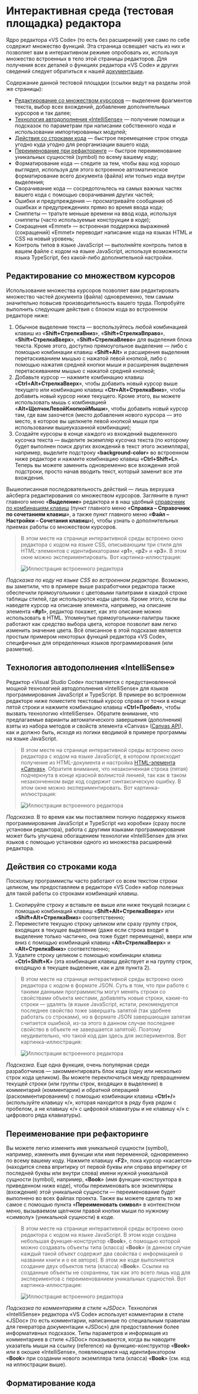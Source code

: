 # Интерактивная среда (тестовая площадка) редактора

Ядро редактора «VS Code» (то есть без расширений) уже само по себе содержит множество функций. Эта страница освещает часть из них и позволяет вам в интерактивном режиме опробовать их, используя множество встроенных в тело этой страницы редакторов. Для получения всех деталей о функциях редактора «VS Code» и других сведений следует обратиться к нашей [документации](https://code.visualstudio.com/docs).

Содержание данной тестовой площадки (ссылки ведут на разделы этой же страницы):

* [Редактирование со множеством курсоров](#редактирование-со-множеством-курсоров) — выделение фрагментов текста, выбор всех вхождений, добавление дополнительных курсоров и так далее;
* [Технология автодополнения «IntelliSense»](#технология-автодополнения-intellisense) — получение помощи и подсказок по параметрам при написании собственного кода и использовании импортированных модулей;
* [Действия со строками кода](#действия-со-строками-кода) — быстрое перемещение строк откуда угодно куда угодно для реорганизации вашего кода;
* [Переименование при рефакторинге](#переименование-при-рефакторинге) — быстрое переименование уникальных сущностей (symbol) по всему вашему коду;
* Форматирование кода — следите за тем, чтобы ваш код хорошо выглядел, используя для этого встроенное автоматическое форматирование всего документа (файла) или только кода внутри выделения;
* Сворачивание кода — сосредоточьтесь на самых важных частях вашего кода с помощью сворачивания других частей;
* Ошибки и предупреждения — просматривайте сообщения об ошибках и предупреждениях прямо во время ввода кода;
* Сниппеты — тратьте меньше времени на ввод кода, используя сниппеты (часто используемые конструкции в коде);
* Сокращения «Emmet» — встроенная поддержка выражений (сокращений) «Emmet» переводит написание кода на языках HTML и CSS на новый уровень;
* Контроль типов в языке JavaScript — выполняйте контроль типов в вашем файле с кодом на языке JavaScript, используя возможности языка TypeScript, без какой-либо дополнительной настройки.

## Редактирование со множеством курсоров
Использование множества курсоров позволяет вам редактировать множество частей документа (файла) одновременно, тем самым значительно повысив производительность вашего труда. Попробуйте выполнить следующие действия с блоком кода во встроенном редакторе ниже:

1. Обычное выделение текста — воспользуйтесь любой комбинацией клавиш из «__Shift+СтрелкаВниз__», «__Shift+СтрелкаВправо__», «__Shift+СтрелкаВверх__», «__Shift+СтрелкаВлево__» для выделения блока текста. Кроме этого, доступно прямоугольное выделение — либо с помощью комбинации клавиш «__Shift+Alt__» и расширения выделения перетаскиванием мышью с нажатой левой кнопкой, либо с помощью нажатия средней кнопки мыши и расширения выделения перетаскиванием мышью с нажатой средней кнопкой;
2. Добавьте курсор — нажмите комбинацию клавиш «__Ctrl+Alt+СтрелкаВверх__», чтобы добавить новый курсор выше текущего или комбинацию клавиш «__Ctr+Alt+СтрелкаВниз__», чтобы добавить новый курсор ниже текущего. Кроме этого, вы можете использовать мышь с комбинацией «__Alt+ЩелчокЛевойКнопкойМыши__», чтобы добавить новый курсор там, где вам захочется (место добавления нового курсора&nbsp;— это место, в которое вы щелкнете левой кнопкой мыши при использовании вышеуказанной комбинации);
3. Создайте курсоры в конце каждого из вхождений выделенного кусочка текста&nbsp;— выделите экземпляр кусочка текста (по которому будет выполнен поиск других вхождений в текст этого экземпляра), например, выделите подстроку «__background-color__» во встроенном ниже редакторе и нажмите комбинацию клавиш «__Ctrl+Shift+L__». Теперь вы можете заменить одновременно все вхождения этой подстроки, просто начав вводить текст, который заменит все эти вхождения.

Вышеописанная последовательность действий&nbsp;— лишь верхушка айсберга редактирования со множеством курсоров. Загляните в пункт главного меню «__Выделение__» редактора и в наш удобный [справочник по комбинациям клавиш](https://code.visualstudio.com/shortcuts/keyboard-shortcuts-windows.pdf) (пункт главного меню «__Справка&nbsp;– Справочник по сочетаниям клавиш__», а также пункт главного меню «__Файл&nbsp;– Настройки&nbsp;– Сочетания клавиш__»), чтобы узнать о дополнительных приемах работы со множеством курсоров.

>В этом месте на странице интерактивной среды встроено окно редактора с кодом на языке CSS, описывающим три стиля для HTML-элементов с идентификаторами «__p1__», «__p2__» и «__p3__». В этом окне можно экспериментировать. Вот картинка-иллюстрация:
>
>![Иллюстрация встроенного редактора](/images/1-multi-cursor-editing.png)

_Подсказка по коду на языке CSS во встроенном редакторе._ Возможно, вы заметили, что в примере выше разработчики редактора также обеспечили прямоугольники с цветовыми палитрами в каждой строке таблицы стилей, где используются коды цветов. Кроме этого, если вы наведете курсор на описание элемента, например, на описание элемента «__#p1__», редактор покажет, как это описание можно использовать в HTML. Упомянутые прямоугольники-палитры также работают как средство выбора цвета, которое позволит вам легко изменить значение цвета. Всё описанное в этой подсказке является простым примером некоторых функций редактора «VS Code», специфичных для определенных языков программирования (или разметки).

## Технология автодополнения «IntelliSense»
Редактор «Visual Studio Code» поставляется с предустановленной мощной технологией автодополнения «IntelliSense» для языков программирования JavaScript и TypeScript. В примере во встроенном редакторе ниже поместите текстовый курсор справа от точки в конце пятой строки и нажмите комбинацию клавиш «__Ctrl+Пробел__», чтобы вызвать технологию «IntelliSense». Обратите внимание, что предлагаемые варианты автоматического завершения (дополнения) взяты из набора методов и свойств элемента «Canvas» ([Canvas API](https://developer.mozilla.org/en-US/docs/Web/API/Canvas_API)), как и должно быть, исходя из логики вводимой в примере программы на языке JavaScript.

>В этом месте на странице интерактивной среды встроено окно редактора с кодом на языке JavaScript, в котором происходит получение из HTML-документа и настройка [HTML-элемента «Canvas»](https://ru.wikipedia.org/wiki/Canvas_(HTML)). Обратите внимание, что незаконченная строка (пятая) подчеркнута в конце красной волнистой линией, так как в таком незаконченном виде код содержит синтаксическую ошибку. В этом окне можно экспериментировать. Вот картинка-иллюстрация:
>
>![Иллюстрация встроенного редактора](/images/2-intellisense.png)

_Подсказка._ В то время как мы поставляем полную поддержку языков программирования JavaScript и TypeScript «из коробки» (сразу после установки редактора), работа с другими языками программирования может быть улучшена обогащением технологии «IntelliSense» для этих языков с помощью установки одного из множества расширений редактора.

## Действия со строками кода
Поскольку программисты часто работают со всем текстом строки целиком, мы предоставляем в редакторе «VS Code» набор полезных для такой работы со строками комбинаций клавиш.

1. Скопируйте строку и вставьте ее выше или ниже текущей позиции с помощью комбинаций клавиш «__Shift+Alt+СтрелкаВверх__» или «__Shift+Alt+СтрелкаВниз__» соответственно;
2. Переместите текущую строку целиком или сразу группу строк, входящих в текущее выделение (даже если строка входит в выделение только частично, она тоже будет перемещена), вверх или вниз с помощью комбинаций клавиш «__Alt+СтрелкаВверх__» и «__Alt+СтрелкаВниз__» соответственно;
3. Удалите строку целиком с помощью комбинации клавиш «__Ctrl+Shift+K__» (эта комбинация клавиш действует и на группу строк, входящую в текущее выделение, как и для пункта 2).

>В этом месте на странице интерактивной среды встроено окно редактора с кодом в формате JSON. Суть в том, что при работе с такими данными программисты могут менять строки со свойствами объекта местами, добавлять новые строки, какие-то строки&nbsp;— удалять (в языке JavaScript, кстати, рекомендуется последнее свойство тоже завершать запятой (так удобнее работать со строками), но в формате JSON завершающая запятая считается ошибкой, из-за этого в данном случае последнее свойство в объекте не завершается запятой). Поэтому неудивительно, что такой код дан здесь для экспериментов. Вот картинка-иллюстрация:
>
>![Иллюстрация встроенного редактора](/images/3-line-actions.png)

_Подсказка._ Еще одна функция, очень популярная среди разработчиков&nbsp;— закомментировать блок кода (одну или несколько строк кода целиком). Вы можете переключаться между превращением текущей строки (или группы строк, входящих в выделение) в комментарий (комментарии) и обратной операцией (раскомментированием) с помощью комбинации клавиш «__Ctrl+/__» (используйте клавишу «/», которая находится в ряду букв рядом с пробелом, а не клавишу «/» с цифровой клавиатуры и не клавишу «/» с цифрового ряда клавиатуры).

## Переименование при рефакторинге
Вы можете легко изменить имя уникальной сущности (symbol), например, изменить имя функции или имя переменной, одновременно по всему вашему коду. Нажмите клавишу «__F2__», пока курсор «касается» (находится слева впритирку от первой буквы или справа впритирку от последней буквы или внутри слова) имени нужной уникальной сущности (symbol), например, «__Book__» (имя функции-конструктора в приведенном ниже коде), чтобы переименовать все экземпляры (вхождения) этой уникальной сущности&nbsp;— переименование будет выполнено во всех файлах проекта. Также вы можете сделать то же самое с помощью пункта «__Переименовать символ__» в контекстном меню, вызываемом щелчком правой кнопки мыши по нужному «символу» (уникальной сущности) в коде.

>В этом месте на странице интерактивной среды встроено окно редактора с кодом на языке JavaScript. В этом коде создана небольшая функция-конструктор «__Book__», с помощью которой можно создавать объекты типа (класса) «__Book__» (в данном случае каждый такой объект содержит два свойства с информацией о названии книги и о ее авторе). В этом же коде выполняется создание двух объектов типа (класса) «__Book__». Ссылки на созданные объекты не сохранены, так как это всего лишь код для экспериментов с переименованием уникальных сущностей. Вот картинка-иллюстрация:
>
>![Иллюстрация встроенного редактора](/images/4-rename-refactoring.png)

_Подсказка по комментариям в стиле «JSDoc»._ Технология «IntelliSense» редактора «VS Code» использует комментарии в стиле «JSDoc» (то есть комментарии, написанные по специальным правилам для генератора документации «JSDoc») для предоставления более информативных подсказок. Типы параметров и информация из комментариев в стиле «JSDoc» показываются, когда вы наводите указатель мыши на ссылку (reference) на функцию-конструктор «__Book__» или в окошке «IntelliSense», появляющемся над идентификатором «__Book__» при создании нового экземпляра типа (класса) «__Book__» (см. код на иллюстрации выше).

## Форматирование кода
